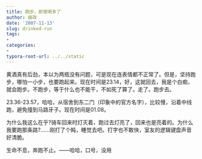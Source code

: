 ```yaml
---
title: 跑步，即使喝多了
author: 曲政
date: '2007-11-13'
slug: drinked-run
tags:
- 
categories:
- 
typora-root-url: ../../static
---
```


黄酒真有后劲，本以为两瓶没有问题，可是现在连表情都不正常了。但是，坚持跑步，哪怕一小步，也要跑起来。现在时间是23.14，好，这就回去，我是个白痴，就会跑步。不跑步，等于什么也不能干，不如死了算了。走了。跑步去。
 

23.36-23.57，哈哈，从宿舍到东二门（印象中的官方名字），比较慢，沿着中线跑，避免撞到马路牙子。现在时间是01.08。
 
为什么我这么在乎?骑车回来时灯灭着，跑过去灯亮了，回来也是亮着的。为什么我要跑那条路?……刚打了个盹，睡觉去吧。打字也不敢快，室友的逻辑键盘声音好清脆。
 
生命不息，奔跑不止。——哈哈，口号，没用